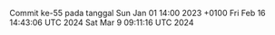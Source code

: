 Commit ke-55 pada tanggal Sun Jan 01 14:00 2023 +0100
Fri Feb 16 14:43:06 UTC 2024
Sat Mar  9 09:11:16 UTC 2024
